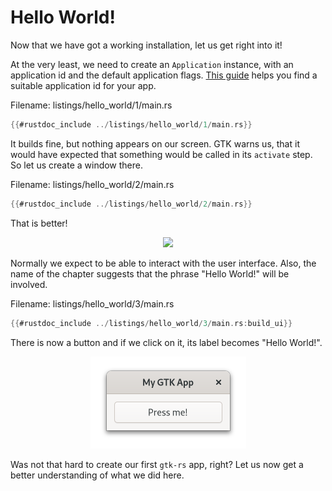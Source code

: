 # Hello World!

Now that we have got a working installation, let us get right into it!

At the very least, we need to create an `Application` instance, with an application id and the default application flags.
[This guide](https://wiki.gnome.org/HowDoI/ChooseApplicationID) helps you find a suitable application id for your app.

<span class="filename">Filename: listings/hello_world/1/main.rs</span>

```rust ,no_run
{{#rustdoc_include ../listings/hello_world/1/main.rs}}
```

It builds fine, but nothing appears on our screen.
GTK warns us, that it would have expected that something would be called in its `activate` step.
So let us create a window there.

<span class="filename">Filename: listings/hello_world/2/main.rs</span>

```rust ,no_run
{{#rustdoc_include ../listings/hello_world/2/main.rs}}
```
That is better!

<div style="text-align:center"><img src="img/hello_world_empty.png" /></div>

Normally we expect to be able to interact with the user interface.
Also, the name of the chapter suggests that the phrase "Hello World!" will be involved.

<span class="filename">Filename: listings/hello_world/3/main.rs</span>

```rust ,no_run
{{#rustdoc_include ../listings/hello_world/3/main.rs:build_ui}}
```
There is now a button and if we click on it, its label becomes "Hello World!".

<div style="text-align:center"><img src="img/hello_world_button.png" /></div>

Was not that hard to create our first `gtk-rs` app, right?
Let us now get a better understanding of what we did here.
